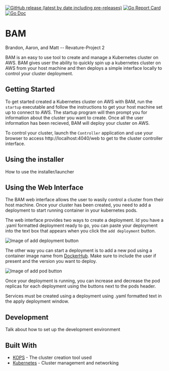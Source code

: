 [![GitHub release (latest by date including pre-releases)](https://img.shields.io/github/v/release/200106-uta-go/BAM-P2?include_prereleases)](https://github.com/200106-uta-go/BAM-P2/releases)
[![Go Report Card](https://goreportcard.com/badge/github.com/200106-uta-go/BAM-P2?style=flat-square)](https://goreportcard.com/report/github.com/200106-uta-go/BAM-P2)
[![Go Doc](https://img.shields.io/badge/godoc-reference-blue.svg?style=flat-square)](http://godoc.org/github.com/200106-uta-go/BAM-P2)


# BAM
Brandon, Aaron, and Matt -- Revature-Project 2

BAM is an easy to use tool to create and manage a Kubernetes cluster on AWS. BAM gives user the ability to quickly spin up a kubernetes cluster on AWS from your host machine and then deploys a simple interface locally to control your cluster deployment. 

## Getting Started

To get started created a Kubernetes cluster on AWS with BAM, run the `startup` executable and follow the instructions to get your host machine set up to connect to AWS. The startup program will then prompt you for information about the cluster you want to create. Once all the user information has been recieved, BAM will deploy your cluster on AWS.

To control your cluster, launch the `Controller` application and use your browser to access http://localhost:4040/web to get to the cluster controller interface. 

## Using the installer

How to use the installer/launcher

## Using the Web Interface

The BAM web interface allows the user to wasily control a cluster from their host machine. Once your cluster has been created, you need to add a deployment to start running container in your kubernetes pods.

The web interface provides two ways to create a deployment. Id you have a .yaml formatted deployment ready to go, you can paste your deployment into the text box that appears when you click the `add deployment` button.

![Image of add deployment button](https://ibb.co/zHrWtLp)

The other way you can start a deployment is to add a new pod using a container image name from [DockerHub](https://hub.docker.com/). Make sure to include the user if present and the version you want to deploy.

![Image of add pod button](https://ibb.co/HrX6Zdm)

Once your deployment is running, you can increase and decrease the pod replicas for each deployment using the buttons next to the pods header.

Services must be created using a deployment using .yaml formatted text in the apply deployment window. 

## Development

Talk about how to set up the development environment

## Built With

* [KOPS](https://github.com/kubernetes/kops) - The cluster creation tool used
* [Kubernetes](https://kubernetes.io/docs/home/) - Cluster management and networking
